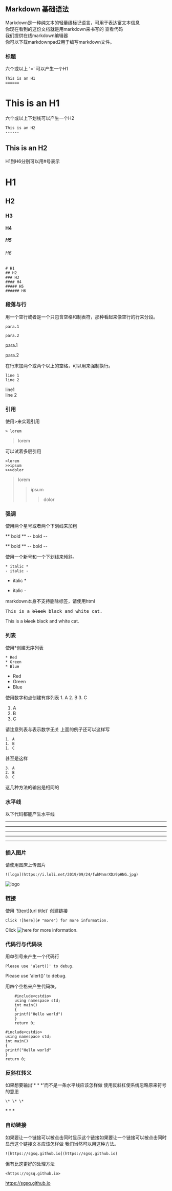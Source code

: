 ## Markdown 基础语法
Markdown是一种纯文本的轻量级标记语言，可用于表达富文本信息  
你现在看到的这份文档就是用markdown来书写的 查看代码  
我们提供在线markdown编辑器  
你可以下载markdownpad2用于编写markdown文件。

### 标题
六个或以上 '=' 可以产生一个H1

    This is an H1
    ======
    
This is an H1
======

六个或以上下划线可以产生一个H2

    This is an H2
    ------
    
This is an H2
------

H1到H6分别可以用#号表示

# H1
## H2
### H3
#### H4
##### H5
###### H6

    # H1
    ## H2
    ### H3
    #### H4
    ##### H5
    ###### H6

### 段落与行
用一个空行或者是一个只包含空格和制表符，那种看起来像空行的行来分段。

    para.1
    
    para.2
    
para.1

para.2

在行末加两个或两个以上的空格，可以用来强制换行。

    line 1  
    line 2
    
line1  
line 2

### 引用
使用>来实现引用

    > lorem

> lorem

可以试着多层引用

    >lorem
    >>ipsum
    >>>dolor

>lorem
>>ipsum
>>>dolor

### 强调
使用两个星号或者两个下划线来加粗

   ** bold **
    -- bold --


** bold **
-- bold --

使用一个新号和一个下划线来倾斜。

    * italic *
    - italic -

* italic *
- italic -

markdown本身不支持删除标签，请使用html

<pre>This is a <del>black</del> black and white cat.</pre>
    
This is a <del>black</del> black and white cat.

### 列表
使用*创建无序列表

    * Red
    * Green
    * Blue

* Red
* Green
* Blue

使用数字和点创建有序列表
    1. A
    2. B
    3. C

1. A
2. B
3. C

请注意列表与表示数字无关
上面的例子还可以这样写

    1. A
    1. B
    1. C

甚至是这样

    3. A
    2. B
    8. C
    
这几种方法的输出是相同的

### 水平线
以下代码都能产生水平线

   ------
   
   ***
   
   * * *
   
   *****
   
------

### 插入图片
请使用图床上传图片
    
    ![logo](https://i.loli.net/2019/09/24/fwhMnmrXDz9pHNG.jpg)

![logo](https://i.loli.net/2019/09/24/fwhMnmrXDz9pHNG.jpg)

### 链接
使用 '![text](url title)' 创建链接

    Click ![here](# "more") for more information.
     
Click ![here](# "more") for more information.

### 代码行与代码块
用单引号来产生一个代码行

    Please use 'alert()' to debug.

Please use 'alert()' to debug.

用四个空格来产生代码块。

        #include<cstdio>
        using namespace std;
        int main()
        {
        printf("Hello world")
        }
        return 0;
        
    #include<cstdio>
    using namespace std;
    int main()
    {
    printf("Hello world"
    }
    return 0;
    
### 反斜杠转义
如果想要输出'* * *'而不是一条水平线应该怎样做
使用反斜杠使系统忽略原来符号的意思

    \* \* \*
    
\* \* \*

### 自动链接
如果要让一个链接可以被点击同时显示这个链接如果要让一个链接可以被点击同时显示这个链接文本应该怎样做
我们当然可以用这种方法。

    ![https://sgsq.github.io](https://sgsq.github.io)
    
但有比这更好的处理方法

    <https://sgsq.github.io>
    
<https://sgsq.github.io>
